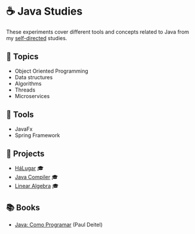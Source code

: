 # ☕ Java Studies

These experiments cover different tools and concepts related to Java from my [self-directed](https://github.com/DanielBrito/self-learning) studies.

## :bookmark_tabs: Topics

- Object Oriented Programming
- Data structures
- Algorithms
- Threads
- Microservices

## :toolbox: Tools
- JavaFx
- Spring Framework

## :rocket: Projects

- [HáLugar](https://github.com/HaLugar) :mortar_board:
- [Java Compiler](https://github.com/DanielBrito/ufc/tree/master/Compiladores) :mortar_board:
- [Linear Algebra](https://github.com/DanielBrito/ufc/tree/master/%C3%81lgebra%20Linear) :mortar_board:

## :books: Books

- [Java: Como Programar](https://www.amazon.com.br/Java%C2%AE-como-programar-Paul-Deitel/dp/8543004799) (Paul Deitel)

